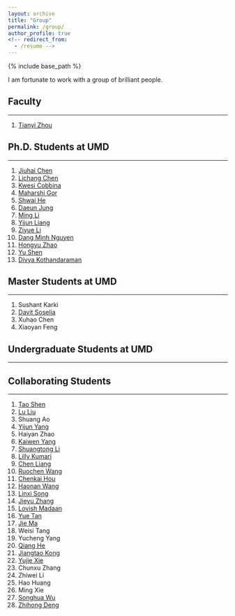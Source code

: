 ```yaml
---
layout: archive
title: "Group"
permalink: /group/
author_profile: true
<!-- redirect_from:
  - /resume -->
---
```


{% include base_path %}

I am fortunate to work with a group of brilliant people. 

## Faculty
-----
1. [Tianyi Zhou](https://tianyizhou.github.io/)


## Ph.D. Students at UMD
-----
1. [Jiuhai Chen](https://scholar.google.com/citations?user=eJP77eoAAAAJ&hl=en)
1. [Lichang Chen](https://lichang-chen.github.io/)
1. [Kwesi Cobbina](https://www.cs.umd.edu/people/kcobbina)
1. [Maharshi Gor](https://mgor.info/)
1. [Shwai He](https://scholar.google.com.hk/citations?user=4y5BYF0AAAAJ&hl=zh-CN) 
1. [Daeun Jung](https://www.cs.umd.edu/people/daeunj)
1. [Ming Li](https://scholar.google.com/citations?user=MpEoJegAAAAJ&hl=en)
1. [Yijun Liang](https://scholar.google.com/citations?user=YSy5z0MAAAAJ&hl=zh-CN)
1. [Ziyue Li](https://scholar.google.com/citations?user=NQVzCSkAAAAJ&hl=zh-CN)
1. [Dang Minh Nguyen](https://dangne.github.io/)
1. [Hongyu Zhao](https://scholar.google.com/citations?user=bGy-EUAAAAAJ&hl=en)
1. [Yu Shen](https://www.cs.umd.edu/~yushen/)
1. [Divya Kothandaraman](https://divyakraman.github.io/)


## Master Students at UMD
-----
1. Sushant Karki
1. [Davit Soselia](https://davitsoselia.com/)
1. Xuhao Chen
1. Xiaoyan Feng



## Undergraduate Students at UMD
-----


## Collaborating Students
-----
1. [Tao Shen](https://scholar.google.com/citations?user=SegyX9AAAAAJ&hl=en)
1. [Lu Liu](https://liulu112601.github.io/)
1. Shuang Ao
1. [Yijun Yang](https://scholar.google.com/citations?user=X0quXnsAAAAJ&hl=en)
1. Haiyan Zhao
1. [Kaiwen Yang](https://scholar.google.com/citations?user=WQzn8u0AAAAJ&hl=en)
1. [Shuangtong Li](http://staff.ustc.edu.cn/~xinmei/stli.html)
1. [Lilly Kumari](https://scholar.google.co.in/citations?user=eoGxOusAAAAJ&hl=en)
1. [Chen Liang](https://cliang1453.github.io/)
1. [Ruochen Wang](https://ruocwang.github.io/)
1. [Chenkai Hou](https://jackhck.github.io/)
1. [Haonan Wang](https://charles-haonan-wang.me/)
1. [Linxi Song](https://www.researchgate.net/profile/Linxin-Song-3)
1. [Jieyu Zhang](https://jieyuz2.github.io/)
1. [Lovish Madaan](https://lovishmadaan.github.io/)
1. [Yue Tan](https://yuetan031.github.io/)
1. [Jie Ma](https://scholar.google.com/citations?user=tSmDoz0AAAAJ&hl=en)
1. Weisi Tang
1. Yucheng Yang
1. [Qiang He](https://sweetice.github.io/)
1. [Jiangtao Kong](https://scholar.google.com/citations?user=tu5GG9sAAAAJ&hl=en)
1. [Yujie Xie](https://scholar.google.com/citations?user=r2FiAE4AAAAJ&hl=en)
1. Chunxu Zhang
1. Zhiwei Li
1. Hao Huang
1. Ming Xie
1. [Songhua Wu](https://scholar.google.co.jp/citations?user=Zh6LYnMAAAAJ&hl=en)
1. [Zhihong Deng](https://2wildkids.com/)

<!-- {% if author.googlescholar %}
  You can also find my articles on <u><a href="{{author.googlescholar}}">my Google Scholar profile</a>.</u>
{% endif %} -->

<!-- {% for post in site.publications reversed %}
  {% include archive-single.html %}
{% endfor %} -->
